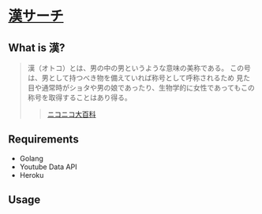 # [漢サーチ]()
## What is 漢?
> 漢（オトコ）とは、男の中の男というような意味の美称である。
> この号は、男として持つべき物を備えていれば称号として呼称されるため 見た目や通常時がショタや男の娘であったり、生物学的に女性であってもこの称号を取得することはあり得る。
>> [ニコニコ大百科](https://dic.nicovideo.jp/a/%E6%BC%A2)


## Requirements
- Golang
- Youtube Data API
- Heroku

## Usage